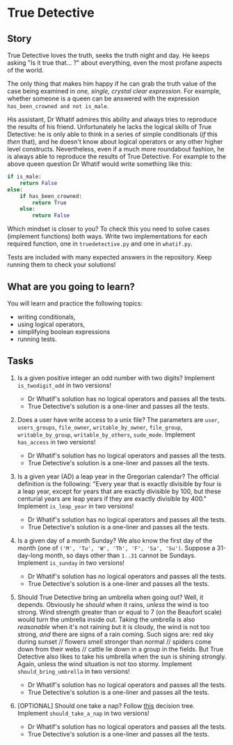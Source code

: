 # True Detective

## Story

True Detective loves the truth, seeks the truth night and day.
He keeps asking "Is it true that... ?" about everything,
even the most profane aspects of the world.

The only thing that makes him happy if he can
grab the truth value of the case being examined
in _one, single, crystal clear expression_.
For example, whether someone is a queen can be
answered with the expression `has_been_crowned and not is_male`.

His assistant, Dr Whatif admires this ability
and always tries to reproduce the results of
his friend. Unfortunately he lacks the logical
skills of True Detective: he is only able to think
in a series of simple conditionals (_if_ this _then_ that),
and he doesn't know about logical operators or any
other higher level constructs. Nevertheless,
even if a much more roundabout fashion,
he is always able to reproduce the results
of True Detective.
For example to the above queen question Dr Whatif
would write something like this:

```python
if is_male:
    return False
else:
    if has_been_crowned:
        return True
    else:
        return False
```

Which mindset is closer to you?
To check this you need to solve cases (implement functions)
both ways. Write two implementations
for each required function, one in `truedetective.py`
and one in `whatif.py`.

Tests are included with many expected answers in
the repository. Keep running them to check your solutions!

## What are you going to learn?

You will learn and practice the following topics:

- writing conditionals,
- using logical operators,
- simplifying boolean expressions
- running tests.

## Tasks

1. Is a given positive integer an odd number with two digits? Implement `is_twodigit_odd` in two versions!
    - Dr Whatif's solution has no logical operators and passes all the tests.
    - True Detective's solution is a one-liner and passes all the tests.

2. Does a user have write access to a unix file? The parameters are `user`, `users_groups`, `file_owner`, `writable_by_owner`, `file_group`, `writable_by_group`, `writable_by_others`, `sudo_mode`.
Implement `has_access` in two versions!
    - Dr Whatif's solution has no logical operators and passes all the tests.
    - True Detective's solution is a one-liner and passes all the tests.

3. Is a given year (AD) a leap year in the Gregorian calendar? The official definition is the following: "Every year that is exactly divisible by four is a leap year, except for years that are exactly divisible by 100, but these centurial years are leap years if they are exactly divisible by 400."
Implement `is_leap_year` in two versions!
    - Dr Whatif's solution has no logical operators and passes all the tests.
    - True Detective's solution is a one-liner and passes all the tests.

4. Is a given day of a month Sunday? We also know the first day of the month (one of `('M', 'Tu', 'W', 'Th', 'F', 'Sa', 'Su')`. Suppose a 31-day-long month, so days other than `1..31` cannot be Sundays.
Implement `is_sunday` in two versions!
    - Dr Whatif's solution has no logical operators and passes all the tests.
    - True Detective's solution is a one-liner and passes all the tests.

5. Should True Detective bring an umbrella when going out? Well, it depends. Obviously he _should_ when it rains, _unless_ the wind is too strong. Wind strength greater than or equal to 7 (on the Beaufort scale) would turn the umbrella inside out.
Taking the umbrella is also _reasonable_ when it's not raining but it is cloudy, the wind is not too strong, _and_ there are signs of a rain coming. Such signs are: red sky during sunset // flowers smell stronger than normal // spiders come down from their webs // cattle lie down in a group in the fields.
But True Detective also likes to take his umbrella when the sun is shining strongly. Again, unless the wind situation is not too stormy.
Implement `should_bring_umbrella` in two versions!
    - Dr Whatif's solution has no logical operators and passes all the tests.
    - True Detective's solution is a one-liner and passes all the tests.

6. [OPTIONAL] Should one take a nap? Follow [this](https://venngage-wordpress.s3.amazonaws.com/uploads/2019/08/what-is-a-decision-tree-7.png) decision tree.
Implement `should_take_a_nap` in two versions!
    - Dr Whatif's solution has no logical operators and passes all the tests.
    - True Detective's solution is a one-liner and passes all the tests.

